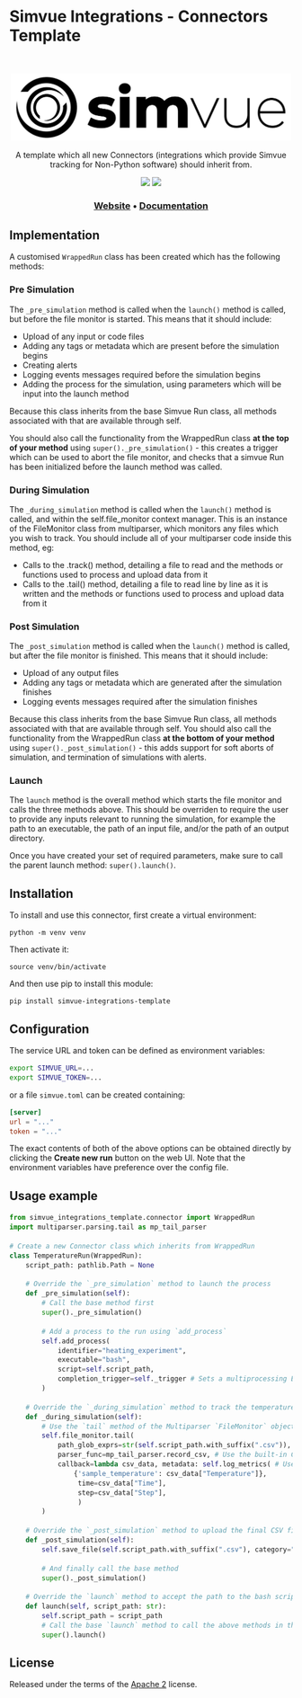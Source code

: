 # Simvue Integrations - Connectors Template

<br/>

<p align="center">
  <picture>
    <source media="(prefers-color-scheme: dark)" srcset="https://github.com/simvue-io/.github/blob/5eb8cfd2edd3269259eccd508029f269d993282f/simvue-white.png" />
    <source media="(prefers-color-scheme: light)" srcset="https://github.com/simvue-io/.github/blob/5eb8cfd2edd3269259eccd508029f269d993282f/simvue-black.png" />
    <img alt="Simvue" src="https://github.com/simvue-io/.github/blob/5eb8cfd2edd3269259eccd508029f269d993282f/simvue-black.png" width="500">
  </picture>
</p>

<p align="center">
A template which all new Connectors (integrations which provide Simvue tracking for Non-Python software) should inherit from.

</p>

<div align="center">
<a href="https://github.com/simvue-io/client/blob/main/LICENSE" target="_blank"><img src="https://img.shields.io/github/license/simvue-io/client"/></a>
<img src="https://img.shields.io/badge/python-3.10%20%7C%203.11%20%7C%203.12%20%7C%203.13-blue">
</div>

<h3 align="center">
 <a href="https://simvue.io"><b>Website</b></a>
  •
  <a href="https://docs.simvue.io"><b>Documentation</b></a>
</h3>

## Implementation
A customised `WrappedRun` class has been created which has the following methods:

### Pre Simulation

The `_pre_simulation` method is called when the `launch()` method is called, but before the file monitor is started. This means that it should include:

* Upload of any input or code files
* Adding any tags or metadata which are present before the simulation begins
* Creating alerts
* Logging events messages required before the simulation begins
* Adding the process for the simulation, using parameters which will be input into the launch method

Because this class inherits from the base Simvue Run class, all methods associated with that are available through self.

You should also call the functionality from the WrappedRun class **at the top of your method** using `super()._pre_simulation()` - this creates a trigger which can be used to abort the file monitor, and checks that a simvue Run has been initialized before the launch method was called.

### During Simulation
The `_during_simulation` method is called when the `launch()` method is called, and within the self.file_monitor context manager. This is an instance of the FileMonitor class from multiparser, which monitors any files which you wish to track. You should include all of your multiparser code inside this method, eg:

* Calls to the .track() method, detailing a file to read and the methods or functions used to process and upload data from it
* Calls to the .tail() method, detailing a file to read line by line as it is written and the methods or functions used to process and upload data from it

### Post Simulation
The `_post_simulation` method is called when the `launch()` method is called, but after the file monitor is finished. This means that it should include:

* Upload of any output files
* Adding any tags or metadata which are generated after the simulation finishes
* Logging events messages required after the simulation finishes

Because this class inherits from the base Simvue Run class, all methods associated with that are available through self. You should also call the functionality from the WrappedRun class **at the bottom of your method** using `super()._post_simulation()` - this adds support for soft aborts of simulation, and termination of simulations with alerts.

### Launch
The `launch` method is the overall method which starts the file monitor and calls the three methods above. This should be overriden to require the user to provide any inputs relevant to running the simulation, for example the path to an executable, the path of an input file, and/or the path of an output directory.

Once you have created your set of required parameters, make sure to call the parent launch method: `super().launch()`.

## Installation
To install and use this connector, first create a virtual environment:
```
python -m venv venv
```
Then activate it:
```
source venv/bin/activate
```
And then use pip to install this module:
```
pip install simvue-integrations-template
```

## Configuration
The service URL and token can be defined as environment variables:
```sh
export SIMVUE_URL=...
export SIMVUE_TOKEN=...
```
or a file `simvue.toml` can be created containing:
```toml
[server]
url = "..."
token = "..."
```
The exact contents of both of the above options can be obtained directly by clicking the **Create new run** button on the web UI. Note that the environment variables have preference over the config file.

## Usage example
```python
from simvue_integrations_template.connector import WrappedRun
import multiparser.parsing.tail as mp_tail_parser

# Create a new Connector class which inherits from WrappedRun
class TemperatureRun(WrappedRun):
    script_path: pathlib.Path = None
    
    # Override the `_pre_simulation` method to launch the process
    def _pre_simulation(self):
        # Call the base method first
        super()._pre_simulation()
        
        # Add a process to the run using `add_process`
        self.add_process(
            identifier="heating_experiment",
            executable="bash",
            script=self.script_path,
            completion_trigger=self._trigger # Sets a multiprocessing Event once the simulation is completed
        )
    
    # Override the `_during_simulation` method to track the temperature data
    def _during_simulation(self):
        # Use the `tail` method of the Multiparser `FileMonitor` object to track file, line by line
        self.file_monitor.tail(
            path_glob_exprs=str(self.script_path.with_suffix(".csv")),
            parser_func=mp_tail_parser.record_csv, # Use the built-in CSV parser, which returns a dictionary of data and metadata as each line is written
            callback=lambda csv_data, metadata: self.log_metrics( # Use data from those two dictionaries to log a metric:
                {'sample_temperature': csv_data["Temperature"]},
                 time=csv_data["Time"], 
                 step=csv_data["Step"], 
                 ) 
        )
        
    # Override the `_post_simulation` method to upload the final CSV file of temperature data
    def _post_simulation(self):
        self.save_file(self.script_path.with_suffix(".csv"), category="output")
        
        # And finally call the base method
        super()._post_simulation()
    
    # Override the `launch` method to accept the path to the bash script
    def launch(self, script_path: str):
        self.script_path = script_path
        # Call the base `launch` method to call the above methods in the correct order
        super().launch()
```

## License

Released under the terms of the [Apache 2](https://github.com/simvue-io/client/blob/main/LICENSE) license.
